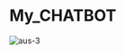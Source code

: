 # My_CHATBOT
![aus-3](https://github.com/user-attachments/assets/d869a1ea-7f25-4d3e-bb29-0d08e576c673)
